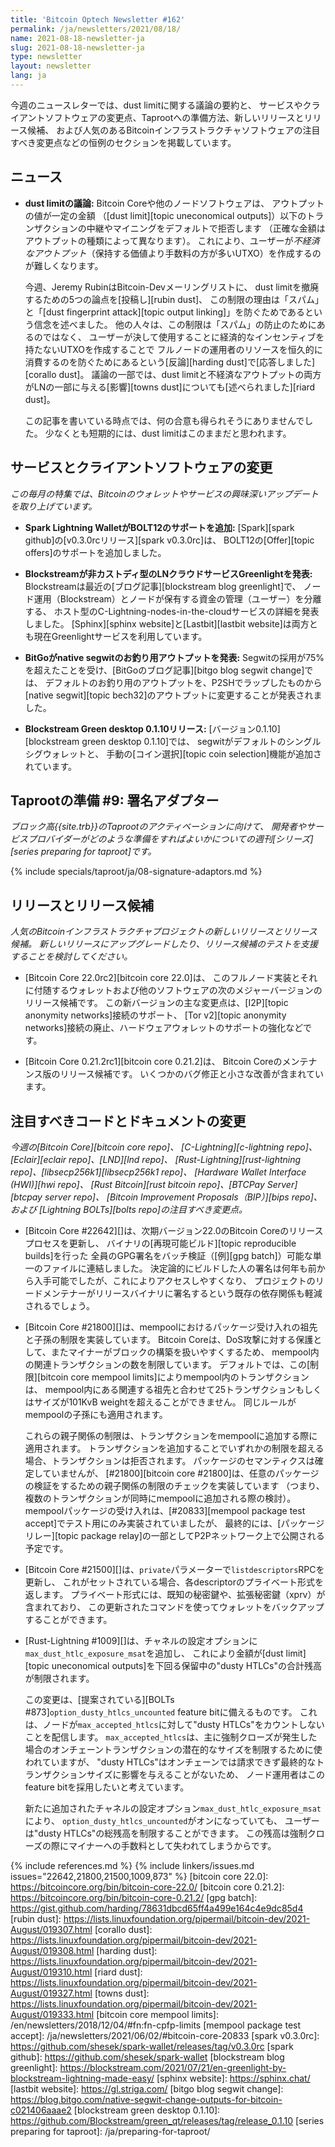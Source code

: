 ```yaml
---
title: 'Bitcoin Optech Newsletter #162'
permalink: /ja/newsletters/2021/08/18/
name: 2021-08-18-newsletter-ja
slug: 2021-08-18-newsletter-ja
type: newsletter
layout: newsletter
lang: ja
---
```

今週のニュースレターでは、dust limitに関する議論の要約と、
サービスやクライアントソフトウェアの変更点、Taprootへの準備方法、新しいリリースとリリース候補、
および人気のあるBitcoinインフラストラクチャソフトウェアの注目すべき変更点などの恒例のセクションを掲載しています。

## ニュース

- **dust limitの議論:** Bitcoin Coreや他のノードソフトウェアは、 アウトプットの値が一定の金額
  （[dust limit][topic uneconomical outputs]）以下のトランザクションの中継やマイニングをデフォルトで拒否します
  （正確な金額はアウトプットの種類によって異なります）。
  これにより、ユーザーが*不経済なアウトプット*（保持する価値より手数料の方が多いUTXO）を作成するのが難しくなります。

  今週、Jeremy RubinはBitcoin-Devメーリングリストに、
  dust limitを撤廃するための5つの論点を[投稿し][rubin dust]、
  この制限の理由は「スパム」と「[dust fingerprint attack][topic output linking]」を防ぐためであるという信念を述べました。
  他の人々は、この制限は「スパム」の防止のためにあるのではなく、
  ユーザーが決して使用することに経済的なインセンティブを持たないUTXOを作成することで
  フルノードの運用者のリソースを恒久的に消費するのを防ぐためにあるという[反論][harding dust]で[応答しました][corallo dust]。
  議論の一部では、dust limitと不経済なアウトプットの両方がLNの一部に与える[影響][towns dust]についても[述べられました][riard dust]。

  この記事を書いている時点では、何の合意も得られそうにありませんでした。
  少なくとも短期的には、dust limitはこのままだと思われます。

## サービスとクライアントソフトウェアの変更

*この毎月の特集では、Bitcoinのウォレットやサービスの興味深いアップデートを取り上げています。*

- **Spark Lightning WalletがBOLT12のサポートを追加:**
  [Spark][spark github]の[v0.3.0rcリリース][spark v0.3.0rc]は、
  BOLT12の[Offer][topic offers]のサポートを追加しました。

- **Blockstreamが非カストディ型のLNクラウドサービスGreenlightを発表:**
  Blockstreamは最近の[ブログ記事][blockstream blog greenlight]で、
  ノード運用（Blockstream）とノードが保有する資金の管理（ユーザー）を分離する、
  ホスト型のC-Lightning-nodes-in-the-cloudサービスの詳細を発表しました。
  [Sphinx][sphinx website]と[Lastbit][lastbit website]は両方とも現在Greenlightサービスを利用しています。

- **BitGoがnative segwitのお釣り用アウトプットを発表:**
  Segwitの採用が75%を超えたことを受け、[BitGoのブログ記事][bitgo blog segwit change]では、
  デフォルトのお釣り用のアウトプットを、P2SHでラップしたものから
  [native segwit][topic bech32]のアウトプットに変更することが発表されました。

- **Blockstream Green desktop 0.1.10リリース:**
  [バージョン0.1.10][blockstream green desktop 0.1.10]では、
  segwitがデフォルトのシングルシグウォレットと、
  手動の[コイン選択][topic coin selection]機能が追加されています。

## Taprootの準備 #9: 署名アダプター

*ブロック高{{site.trb}}のTaprootのアクティベーションに向けて、
開発者やサービスプロバイダーがどのような準備をすればよいかについての週刊[シリーズ][series preparing for taproot]です。*

{% include specials/taproot/ja/08-signature-adaptors.md %}

## リリースとリリース候補

*人気のBitcoinインフラストラクチャプロジェクトの新しいリリースとリリース候補。
新しいリリースにアップグレードしたり、リリース候補のテストを支援することを検討してください。*

- [Bitcoin Core 22.0rc2][bitcoin core 22.0]は、
  このフルノード実装とそれに付随するウォレットおよび他のソフトウェアの次のメジャーバージョンのリリース候補です。
  この新バージョンの主な変更点は、[I2P][topic anonymity networks]接続のサポート、
  [Tor v2][topic anonymity networks]接続の廃止、ハードウェアウォレットのサポートの強化などです。

- [Bitcoin Core 0.21.2rc1][bitcoin core 0.21.2]は、
  Bitcoin Coreのメンテナンス版のリリース候補です。
  いくつかのバグ修正と小さな改善が含まれています。

## 注目すべきコードとドキュメントの変更

*今週の[Bitcoin Core][bitcoin core repo]、
[C-Lightning][c-lightning repo]、[Eclair][eclair repo]、[LND][lnd repo]、
[Rust-Lightning][rust-lightning repo]、[libsecp256k1][libsecp256k1 repo]、
[Hardware Wallet Interface (HWI)][hwi repo]、
[Rust Bitcoin][rust bitcoin repo]、[BTCPay Server][btcpay server repo]、
[Bitcoin Improvement Proposals（BIP）][bips repo]、および
[Lightning BOLTs][bolts repo]の注目すべき変更点。*

- [Bitcoin Core #22642][]は、次期バージョン22.0のBitcoin Coreのリリースプロセスを更新し、
  バイナリの[再現可能ビルド][topic reproducible builds]を行った
  全員のGPG署名をバッチ検証（[例][gpg batch]）可能な単一のファイルに連結しました。
  決定論的にビルドした人の署名は何年も前から入手可能でしたが、これによりアクセスしやすくなり、
  プロジェクトのリードメンテナーがリリースバイナリに署名するという既存の依存関係も軽減されるでしょう。

- [Bitcoin Core #21800][]は、mempoolにおけるパッケージ受け入れの祖先と子孫の制限を実装しています。
  Bitcoin Coreは、DoS攻撃に対する保護として、またマイナーがブロックの構築を扱いやすくするため、
  mempool内の関連トランザクションの数を制限しています。
  デフォルトでは、この[制限][bitcoin core mempool limits]によりmempool内のトランザクションは、
  mempool内にある関連する祖先と合わせて25トランザクションもしくはサイズが101KvB weightを超えることができません。
  同じルールがmempoolの子孫にも適用されます。

  これらの親子関係の制限は、トランザクションをmempoolに追加する際に適用されます。
  トランザクションを追加することでいずれかの制限を超える場合、トランザクションは拒否されます。
  パッケージのセマンティクスは確定していませんが、
  [#21800][bitcoin core #21800]は、任意のパッケージの検証をするための親子関係の制限のチェックを実装しています
 （つまり、複数のトランザクションが同時にmempoolに追加される際の検討）。
  mempoolパッケージの受け入れは、[#20833][mempool package test accept]でテスト用にのみ実装されていましたが、
  最終的には、[パッケージリレー][topic package relay]の一部としてP2Pネットワーク上で公開される予定です。

- [Bitcoin Core #21500][]は、`private`パラメーターで`listdescriptors`RPCを更新し、
  これがセットされている場合、各descriptorのプライベート形式を返します。
  プライベート形式には、既知の秘密鍵や、拡張秘密鍵（xprv）が含まれており、
  この更新されたコマンドを使ってウォレットをバックアップすることができます。

- [Rust-Lightning #1009][]は、チャネルの設定オプションに`max_dust_htlc_exposure_msat`を追加し、
  これにより金額が[dust limit][topic uneconomical outputs]を下回る保留中の"dusty HTLCs"の合計残高が制限されます。

  この変更は、[提案されている][BOLTs #873]`option_dusty_htlcs_uncounted` feature bitに備えるものです。
  これは、ノードが`max_accepted_htlcs`に対して"dusty HTLCs"をカウントしないことを配信します。
  `max_accepted_htlcs`は、主に強制クローズが発生した場合のオンチェーントランザクションの潜在的なサイズを制限するために使われていますが、
  "dusty HTLCs"はオンチェーンでは請求できず最終的なトランザクションサイズに影響を与えることがないため、
  ノード運用者はこのfeature bitを採用したいと考えています。

  新たに追加されたチャネルの設定オプション`max_dust_htlc_exposure_msat`により、
  `option_dusty_htlcs_uncounted`がオンになっていても、
  ユーザーは"dusty HTLCs"の総残高を制限することができます。
  この残高は強制クローズの際にマイナーへの手数料として失われてしまうからです。

{% include references.md %}
{% include linkers/issues.md issues="22642,21800,21500,1009,873" %}
[bitcoin core 22.0]: https://bitcoincore.org/bin/bitcoin-core-22.0/
[bitcoin core 0.21.2]: https://bitcoincore.org/bin/bitcoin-core-0.21.2/
[gpg batch]: https://gist.github.com/harding/78631dbcd65ff4a499e164c4e9dc85d4
[rubin dust]: https://lists.linuxfoundation.org/pipermail/bitcoin-dev/2021-August/019307.html
[corallo dust]: https://lists.linuxfoundation.org/pipermail/bitcoin-dev/2021-August/019308.html
[harding dust]: https://lists.linuxfoundation.org/pipermail/bitcoin-dev/2021-August/019310.html
[riard dust]: https://lists.linuxfoundation.org/pipermail/bitcoin-dev/2021-August/019327.html
[towns dust]: https://lists.linuxfoundation.org/pipermail/bitcoin-dev/2021-August/019333.html
[bitcoin core mempool limits]: /en/newsletters/2018/12/04/#fn:fn-cpfp-limits
[mempool package test accept]: /ja/newsletters/2021/06/02/#bitcoin-core-20833
[spark v0.3.0rc]: https://github.com/shesek/spark-wallet/releases/tag/v0.3.0rc
[spark github]: https://github.com/shesek/spark-wallet
[blockstream blog greenlight]: https://blockstream.com/2021/07/21/en-greenlight-by-blockstream-lightning-made-easy/
[sphinx website]: https://sphinx.chat/
[lastbit website]: https://gl.striga.com/
[bitgo blog segwit change]: https://blog.bitgo.com/native-segwit-change-outputs-for-bitcoin-c021406aaae2
[blockstream green desktop 0.1.10]: https://github.com/Blockstream/green_qt/releases/tag/release_0.1.10
[series preparing for taproot]: /ja/preparing-for-taproot/
